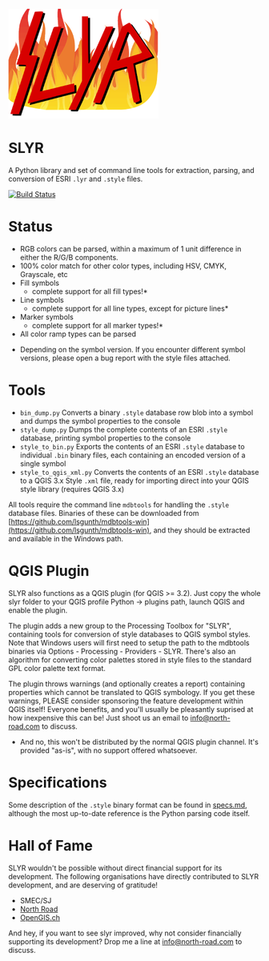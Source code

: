 ![SLYR Logo](logo.png)

# SLYR

A Python library and set of command line tools for extraction, parsing, and conversion of ESRI `.lyr` and `.style` files.

[![Build Status](https://travis-ci.org/nyalldawson/slyr.svg?branch=master)](https://travis-ci.org/nyalldawson/slyr)

Status
=====

- RGB colors can be parsed, within a maximum of 1 unit difference in either the R/G/B components.
- 100% color match for other color types, including HSV, CMYK, Grayscale, etc
- Fill symbols
    - complete support for all fill types!*
- Line symbols
    - complete support for all line types, except for picture lines*
- Marker symbols
    - complete support for all marker types!*
- All color ramp types can be parsed

* Depending on the symbol version. If you encounter different symbol versions, please open a bug report with the style files attached.

Tools
=====

 - `bin_dump.py` Converts a binary `.style` database row blob into a symbol and dumps the symbol properties to the console
 - `style_dump.py` Dumps the complete contents of an ESRI `.style` database, printing symbol properties to the console
 - `style_to_bin.py` Exports the contents of an ESRI `.style` database to individual `.bin` binary files, each containing an encoded version of a single symbol
 - `style_to_qgis_xml.py` Converts the contents of an ESRI `.style` database to a QGIS 3.x Style `.xml` file, ready for importing direct into your QGIS style library (requires QGIS 3.x)
 
 All tools require the command line `mdbtools` for handling the `.style` database files. Binaries of these can be downloaded from [https://github.com/lsgunth/mdbtools-win](https://github.com/lsgunth/mdbtools-win), and they should be extracted and available in the Windows path.
 
QGIS Plugin
===========

SLYR also functions as a QGIS plugin (for QGIS >= 3.2). Just copy the whole slyr folder to your QGIS profile Python -> plugins path, launch QGIS and enable the plugin.

The plugin adds a new group to the Processing Toolbox for "SLYR", containing tools for conversion of style databases to QGIS symbol styles. Note that Windows users will first need to setup the path to the mdbtools binaries via Options - Processing - Providers - SLYR. There's also an algorithm for converting color palettes stored in style files to the standard GPL color palette text format.

The plugin throws warnings (and optionally creates a report) containing properties which cannot be translated to QGIS symbology. If you get these warnings, PLEASE consider sponsoring the feature development within QGIS itself! Everyone benefits, and you'll usually be pleasantly suprised at how inexpensive this can be! Just shoot us an email to info@north-road.com to discuss.

* And no, this won't be distributed by the normal QGIS plugin channel. It's provided "as-is", with no support offered whatsoever.
 
Specifications
==============

Some description of the `.style` binary format can be found in [specs.md](specs.md), although the most up-to-date reference is the Python parsing code itself.

Hall of Fame
============

SLYR wouldn't be possible without direct financial support for its development. The following organisations have directly contributed to SLYR development, and are deserving of gratitude!

- SMEC/SJ
- [North Road](http://north-road.com)
- [OpenGIS.ch](http://opengis.ch)

And hey, if you want to see slyr improved, why not consider financially supporting its development? Drop me a line at info@north-road.com to discuss.
